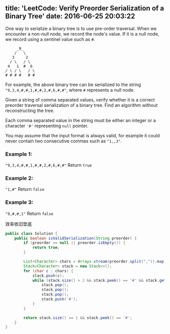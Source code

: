 title: 'LeetCode: Verify Preorder Serialization of a Binary Tree'
date: 2016-06-25 20:03:22
---

One way to serialize a binary tree is to use pre-order traversal. When we encounter a non-null node, we record the node's value. If it is a null node, we record using a sentinel value such as `#`.
```
     _9_
    /   \
   3     2
  / \   / \
 4   1  #  6
/ \ / \   / \
# # # #   # #
```
For example, the above binary tree can be serialized to the string `"9,3,4,#,#,1,#,#,2,#,6,#,#"`, where `#` represents a null node.

Given a string of comma separated values, verify whether it is a correct preorder traversal serialization of a binary tree. Find an algorithm without reconstructing the tree.

Each comma separated value in the string must be either an integer or a character `'#'` representing `null` pointer.

You may assume that the input format is always valid, for example it could never contain two consecutive commas such as `"1,,3"`.

### Example 1:
`"9,3,4,#,#,1,#,#,2,#,6,#,#"`
Return `true`

### Example 2:
`"1,#"`
Return `false`

### Example 3:
`"9,#,#,1"`
Return `false`

效率依旧垫底

```java
public class Solution {
    public boolean isValidSerialization(String preorder) {
        if (preorder == null || preorder.isEmpty()) {
            return true;
        }

        List<Character> chars = Arrays.stream(preorder.split(",")).map(s -> s.charAt(0)).collect(Collectors.toList());
        Stack<Character> stack = new Stack<>();
        for (char c : chars) {
            stack.push(c);
            while (stack.size() > 2 && stack.peek() == '#' && stack.get(stack.size() - 2) == '#' && stack.get(stack.size() - 3) != '#') {
                stack.pop();
                stack.pop();
                stack.pop();
                stack.push('#');
            }
        }

        return stack.size() == 1 && stack.peek() == '#';
    }
}
```

